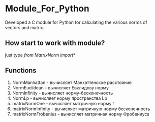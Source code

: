 # Module_For_Python
Developed a C module for Python for calculating the various norms of vectors and matrix.

## How start to work with module?
just type *from MatrixNorm import**
## Functions
1. NormManhattan - вычисляет Манхэттенское расстояние
2. NormEuclidean - вычисляет  Евклидову норму
3. NormInfinity - вычисляет норму-бесконечность
4. NormLp - вычисляет норму пространства Lp
5. matrixNormOne - вычисляет матричную норму 1
6. matrixNormInfinity - вычисляет матричную норму бесконечность
7. matrixNormFrobenius - вычисляет матричная норму Фробениуса
